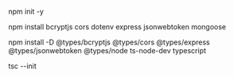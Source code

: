 npm init -y

npm install bcryptjs cors dotenv express jsonwebtoken mongoose

npm install -D @types/bcryptjs @types/cors @types/express @types/jsonwebtoken @types/node ts-node-dev typescript

tsc --init
